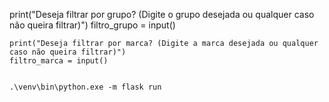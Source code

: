 print("Deseja filtrar por grupo? (Digite o grupo desejada ou qualquer caso não queira filtrar)")
    filtro_grupo = input()

    print("Deseja filtrar por marca? (Digite a marca desejada ou qualquer caso não queira filtrar)")
    filtro_marca = input()


    .\venv\bin\python.exe -m flask run
